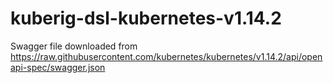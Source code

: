 # kuberig-dsl-kubernetes-v1.14.2

Swagger file downloaded from https://raw.githubusercontent.com/kubernetes/kubernetes/v1.14.2/api/openapi-spec/swagger.json
